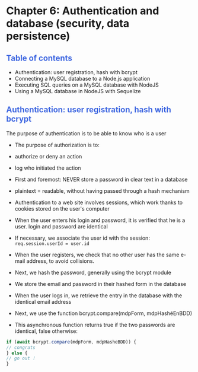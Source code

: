 # Chapter 6: Authentication and database (security, data persistence)
 
## <div style="color: Royalblue;"> Table of contents </div>

- Authentication: user registration, hash with bcrypt
- Connecting a MySQL database to a Node.js application
- Executing SQL queries on a MySQL database with NodeJS
- Using a MySQL database in NodeJS with Sequelize

## <div style="color: Royalblue;">Authentication: user registration, hash with bcrypt</div>

The purpose of authentication is to be able to know who is a user<br>

- The purpose of authorization is to:

- authorize or deny an action

- log who initiated the action

- First and foremost: NEVER store a password in clear text in a database

- plaintext = readable, without having passed through a hash mechanism

- Authentication to a web site involves sessions, which work thanks to cookies
stored on the user's computer

- When the user enters his login and password, it is verified that he is a user.
login and password are identical

- If necessary, we associate the user id with the session:
`req.session.userId = user.id`

- When the user registers, we check that no other user has the same e-mail address, to avoid collisions.
- Next, we hash the password, generally using the bcrypt module
- We store the email and password in their hashed form in the database
- When the user logs in, we retrieve the entry in the database with the identical email address
- Next, we use the function bcrypt.compare(mdpForm, mdpHashéEnBDD)
- This asynchronous function returns true if the two passwords are identical, false otherwise:

```js linenums="1"
if (await bcrypt.compare(mdpForm, mdpHasheBDD)) {
// congrats
} else {
// go out !
}
```